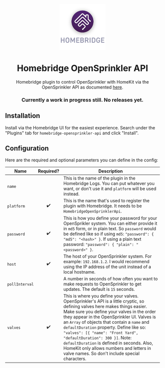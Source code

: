 
<p align="center">

<img src="https://github.com/homebridge/branding/raw/master/logos/homebridge-wordmark-logo-vertical.png" width="150">

</p>

<span align="center">

# Homebridge OpenSprinkler API

Homebridge plugin to control OpenSprinkler with HomeKit via the OpenSprinkler API as documented [here](https://openthings.freshdesk.com/support/solutions/articles/5000716363-os-api-documents).

### Currently a work in progress still. No releases yet.

</span>

## Installation

Install via the Homebridge UI for the easiest experience. Search under the "Plugins" tab for `homebridge-opensprinkler-api` and click "Install".

## Configuration

Here are the required and optional parameters you can define in the config:

| Name | Required? | Description |
| ---- | :-------: | ----------- |
| `name` |  | This is the name of the plugin in the Homebridge Logs. You can put whatever you want, or don't use it and `platform` will be used instead. |
| `platform` | ✔️ | This is the name that's used to register the plugin with Homebridge. It needs to be `HomebridgeOpenSprinklerApi`. |
| `password` | ✔️ | This is how you define your password for your OpenSprikler system. You can either provide it in `md5` form, or in plain text. So `password` would be defined like so if using `md5`: `"password": { "md5": "<hash>" }`. If using a plain text password: `"password": { "plain": "<password>" }`. |
| `host` | ✔️ | The host of your OpenSprinkler system. For example: `192.168.1.2`. I would recommend using the IP address of the unit instead of a local hostname. |
| `pollInterval` | | A number in seconds of how often you want to make requests to OpenSprinkler to get updates. The default is `15` seconds. |
| `valves` | ✔️ | This is where you define your valves. OpenSprinkler's API is a little cryptic, so defining valves here makes things easier. Make sure you define your valves in the order they appear in the OpenSprinkler UI. Valves is an `Array` of objects that contain a `name` and `defaultDuration` property. Define like so: `"valves": [{ "name": "Front Yard", "defaultDuration": 300 }]`. Note: `defaultDuration` is defined in seconds. Also, HomeKit only allows numbers and letters in valve names. So don't include special characters. |
